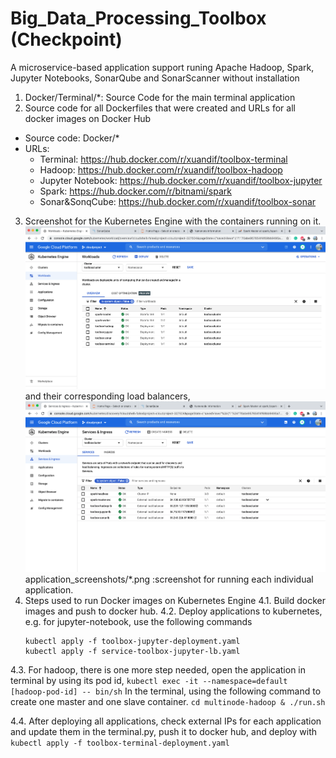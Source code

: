 # Big_Data_Processing_Toolbox (Checkpoint)
A microservice-based application support runing Apache Hadoop, Spark, Jupyter Notebooks, SonarQube and  SonarScanner without installation
1. Docker/Terminal/*: Source Code for the main terminal application
2. Source code for all Dockerfiles that were created and URLs for all docker images on Docker Hub
  - Source code: Docker/*
  - URLs:
    - Terminal: https://hub.docker.com/r/xuandif/toolbox-terminal
    - Hadoop: https://hub.docker.com/r/xuandif/toolbox-hadoop
    - Jupyter Notebook: https://hub.docker.com/r/xuandif/toolbox-jupyter 
    - Spark: https://hub.docker.com/r/bitnami/spark
    - Sonar&SonqCube: https://hub.docker.com/r/xuandif/toolbox-sonar
3. Screenshot for the Kubernetes Engine with the containers running on it.
  ![GKE](gke.png)
  and their corresponding load balancers,
  ![service](service.png)
  application_screenshots/*.png :screenshot for running each individual application.
4. Steps used to run Docker images on Kubernetes Engine
  4.1. Build docker images and push to docker hub.
  4.2. Deploy applications to kubernetes, e.g. for jupyter-notebook, use the following commands
      ```
      kubectl apply -f toolbox-jupyter-deployment.yaml
      kubectl apply -f service-toolbox-jupyter-lb.yaml
      ```
  4.3. For hadoop, there is one more step needed, open the application in terminal by using its pod id,
      ```
        kubectl exec -it --namespace=default [hadoop-pod-id] -- bin/sh
      ```
      In the terminal, using the following command to create one master and one slave container.
      ```
        cd multinode-hadoop & ./run.sh 
      ```
     
  4.4. After deploying all applications, check external IPs for each application and update them in the terminal.py, push it to docker hub, and deploy with
      ```
      kubectl apply -f toolbox-terminal-deployment.yaml
      ```
